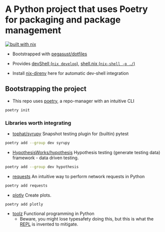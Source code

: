 # A Python project that uses Poetry for packaging and package management

[![built with nix](https://builtwithnix.org/badge.svg)](https://builtwithnix.org)

- Bootstrapped with [pegasust/dotfiles](https://git.pegasust.com/pegasust/dotfiles)

- Provides [devShell (`nix develop`)](https://nixos.org/manual/nix/stable/command-ref/new-cli/nix3-develop.html),
[shell.nix (`nix-shell -p ./`)](https://nixos.org/manual/nix/stable/command-ref/nix-shell.html)

- Install [nix-direnv](https://github.com/nix-community/nix-direnv) here for automatic
dev-shell integration

## Bootstrapping the project

- This repo uses [poetry](https://python-poetry.org/docs/cli/#init), a repo-manager
with an intuitive CLI

```sh
poetry init
```

### Libraries worth integrating

- [tophat/syrupy](https://github.com/tophat/syrupy) Snapshot testing plugin for (builtin) pytest

```sh
poetry add --group dev syrupy
```
- [HypothesisWorks/hypothesis](https://github.com/HypothesisWorks/hypothesis)
Hypothesis testing (generate testing data) framework - data driven testing.

```sh
poetry add --group dev hypothesis
```

- [requests](https://github.com/psf/requests) An intuitive way to perform network requests in Python

```sh
poetry add requests
```

- [plotly](https://github.com/plotly/plotly.py) Create plots.

```sh
poetry add plotly
```

- [toolz](https://github.com/pytoolz/toolz) Functional programming in Python
  - Beware, you might lose typesafety doing this, but this is what the 
      [REPL](https://github.com/Olical/conjure/wiki/Quick-start:-Python-(stdio))
      is invented to mitigate.


